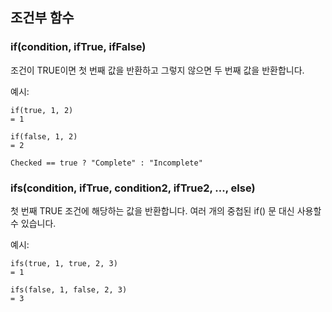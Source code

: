 ## 조건부 함수

### if(condition, ifTrue, ifFalse)

조건이 TRUE이면 첫 번째 값을 반환하고 그렇지 않으면 두 번째 값을 반환합니다.

예시:
```
if(true, 1, 2)
= 1

if(false, 1, 2)
= 2

Checked == true ? "Complete" : "Incomplete"
```

### ifs(condition, ifTrue, condition2, ifTrue2, ..., else)

첫 번째 TRUE 조건에 해당하는 값을 반환합니다. 여러 개의 중첩된 if() 문 대신 사용할 수 있습니다.

예시:
```
ifs(true, 1, true, 2, 3)
= 1

ifs(false, 1, false, 2, 3)
= 3
```